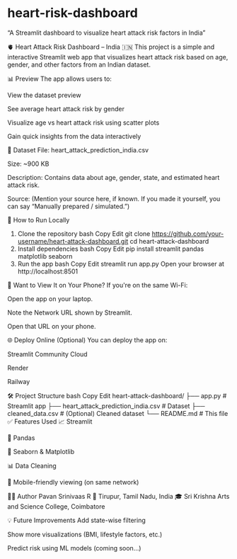 # heart-risk-dashboard
“A Streamlit dashboard to visualize heart attack risk factors in India”

🫀 Heart Attack Risk Dashboard – India 🇮🇳
This project is a simple and interactive Streamlit web app that visualizes heart attack risk based on age, gender, and other factors from an Indian dataset.

📊 Preview
The app allows users to:

View the dataset preview

See average heart attack risk by gender

Visualize age vs heart attack risk using scatter plots

Gain quick insights from the data interactively

📁 Dataset
File: heart_attack_prediction_india.csv

Size: ~900 KB

Description: Contains data about age, gender, state, and estimated heart attack risk.

Source: (Mention your source here, if known. If you made it yourself, you can say “Manually prepared / simulated.”)

🚀 How to Run Locally
1. Clone the repository
bash
Copy
Edit
git clone https://github.com/your-username/heart-attack-dashboard.git
cd heart-attack-dashboard
2. Install dependencies
bash
Copy
Edit
pip install streamlit pandas matplotlib seaborn
3. Run the app
bash
Copy
Edit
streamlit run app.py
Open your browser at http://localhost:8501

📱 Want to View It on Your Phone?
If you're on the same Wi-Fi:

Open the app on your laptop.

Note the Network URL shown by Streamlit.

Open that URL on your phone.

🌐 Deploy Online (Optional)
You can deploy the app on:

Streamlit Community Cloud

Render

Railway

🛠 Project Structure
bash
Copy
Edit
heart-attack-dashboard/
├── app.py                  # Streamlit app
├── heart_attack_prediction_india.csv  # Dataset
├── cleaned_data.csv        # (Optional) Cleaned dataset
└── README.md               # This file
✅ Features Used
📈 Streamlit

🐼 Pandas

🎨 Seaborn & Matplotlib

📊 Data Cleaning

📱 Mobile-friendly viewing (on same network)

👨‍💻 Author
Pavan Srinivaas R
📍 Tirupur, Tamil Nadu, India
🎓 Sri Krishna Arts and Science College, Coimbatore

💡 Future Improvements
Add state-wise filtering

Show more visualizations (BMI, lifestyle factors, etc.)

Predict risk using ML models (coming soon...)


